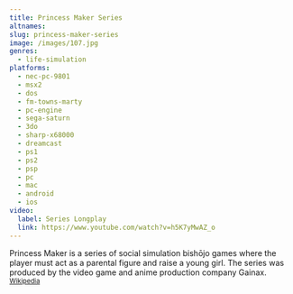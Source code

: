 ```yaml
---
title: Princess Maker Series
altnames:
slug: princess-maker-series
image: /images/107.jpg
genres:
  - life-simulation
platforms:
  - nec-pc-9801
  - msx2
  - dos
  - fm-towns-marty
  - pc-engine
  - sega-saturn
  - 3do
  - sharp-x68000
  - dreamcast
  - ps1
  - ps2
  - psp
  - pc
  - mac
  - android
  - ios
video:
  label: Series Longplay
  link: https://www.youtube.com/watch?v=h5K7yMwAZ_o
---
```


Princess Maker is a series of social simulation bishōjo games where the player must act as a parental figure and raise a young girl. The series was produced by the video game and anime production company Gainax. <sup>[Wikipedia](https://en.wikipedia.org/wiki/Princess_Maker)</sup>
